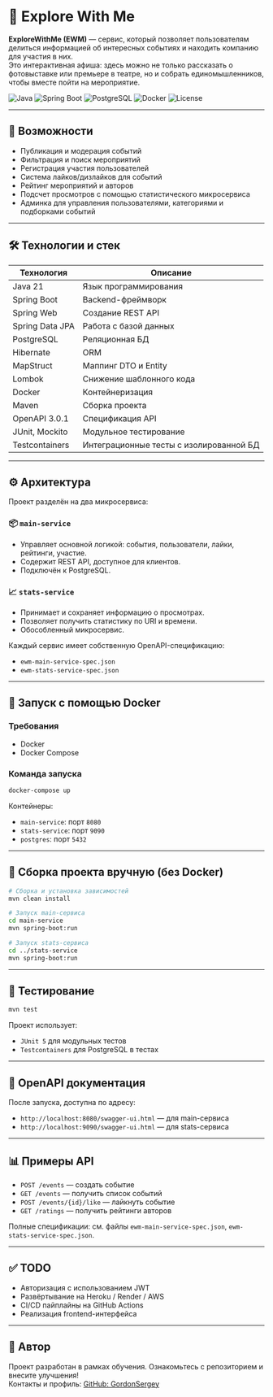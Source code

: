 
# 📅 Explore With Me

**ExploreWithMe (EWM)** — сервис, который позволяет пользователям делиться информацией об интересных событиях и находить компанию для участия в них.  
Это интерактивная афиша: здесь можно не только рассказать о фотовыставке или премьере в театре, но и собрать единомышленников, чтобы вместе пойти на мероприятие.

![Java](https://img.shields.io/badge/Java-21-blue.svg)
![Spring Boot](https://img.shields.io/badge/Spring%20Boot-3.x-brightgreen.svg)
![PostgreSQL](https://img.shields.io/badge/PostgreSQL-13-blue.svg)
![Docker](https://img.shields.io/badge/Docker-Ready-lightblue.svg)
![License](https://img.shields.io/badge/license-MIT-green.svg)

---

## 🚀 Возможности

- Публикация и модерация событий
- Фильтрация и поиск мероприятий
- Регистрация участия пользователей
- Система лайков/дизлайков для событий
- Рейтинг мероприятий и авторов
- Подсчет просмотров с помощью статистического микросервиса
- Админка для управления пользователями, категориями и подборками событий

---

## 🛠️ Технологии и стек

| Технология           | Описание                             |
|----------------------|--------------------------------------|
| Java 21              | Язык программирования                |
| Spring Boot          | Backend-фреймворк                    |
| Spring Web           | Создание REST API                    |
| Spring Data JPA      | Работа с базой данных                |
| PostgreSQL           | Реляционная БД                       |
| Hibernate            | ORM                                   |
| MapStruct            | Маппинг DTO и Entity                 |
| Lombok               | Снижение шаблонного кода             |
| Docker               | Контейнеризация                      |
| Maven                | Сборка проекта                       |
| OpenAPI 3.0.1        | Спецификация API                     |
| JUnit, Mockito       | Модульное тестирование               |
| Testcontainers       | Интеграционные тесты с изолированной БД |

---

## ⚙️ Архитектура

Проект разделён на два микросервиса:

### 📦 `main-service`
- Управляет основной логикой: события, пользователи, лайки, рейтинги, участие.
- Содержит REST API, доступное для клиентов.
- Подключён к PostgreSQL.

### 📈 `stats-service`
- Принимает и сохраняет информацию о просмотрах.
- Позволяет получить статистику по URI и времени.
- Обособленный микросервис.

Каждый сервис имеет собственную OpenAPI-спецификацию:
- `ewm-main-service-spec.json`
- `ewm-stats-service-spec.json`

---

## 🐳 Запуск с помощью Docker

### Требования
- Docker
- Docker Compose

### Команда запуска
```bash
docker-compose up
```

Контейнеры:
- `main-service`: порт `8080`
- `stats-service`: порт `9090`
- `postgres`: порт `5432`

---

## 📂 Сборка проекта вручную (без Docker)

```bash
# Сборка и установка зависимостей
mvn clean install

# Запуск main-сервиса
cd main-service
mvn spring-boot:run

# Запуск stats-сервиса
cd ../stats-service
mvn spring-boot:run
```

---

## 🧪 Тестирование

```bash
mvn test
```

Проект использует:
- `JUnit 5` для модульных тестов
- `Testcontainers` для PostgreSQL в тестах

---

## 📖 OpenAPI документация

После запуска, доступна по адресу:
- `http://localhost:8080/swagger-ui.html` — для main-сервиса
- `http://localhost:9090/swagger-ui.html` — для stats-сервиса

---

## 📊 Примеры API

- `POST /events` — создать событие
- `GET /events` — получить список событий
- `POST /events/{id}/like` — лайкнуть событие
- `GET /ratings` — получить рейтинги авторов

Полные спецификации: см. файлы `ewm-main-service-spec.json`, `ewm-stats-service-spec.json`.

---

## ✅ TODO

- Авторизация с использованием JWT
- Развёртывание на Heroku / Render / AWS
- CI/CD пайплайны на GitHub Actions
- Реализация frontend-интерфейса

---

## 👤 Автор

Проект разработан в рамках обучения. Ознакомьтесь с репозиторием и внесите улучшения!  
Контакты и профиль: [GitHub: GordonSergey](https://github.com/GordonSergey)